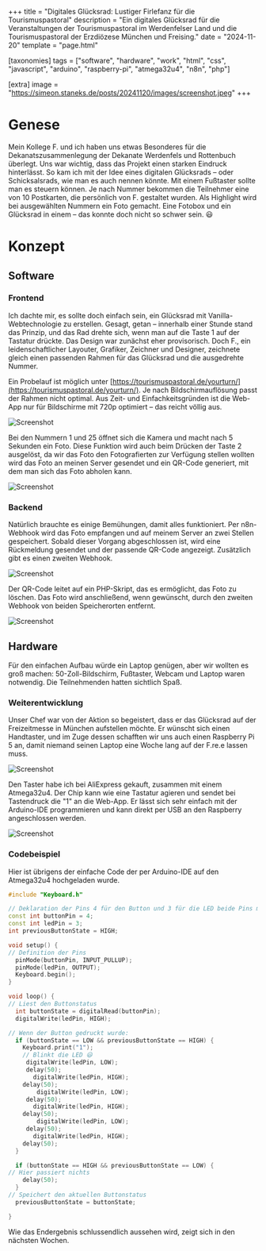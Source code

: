 +++
title = "Digitales Glücksrad: Lustiger Firlefanz für die Tourismuspastoral"
description = "Ein digitales Glücksrad für die Veranstaltungen der Tourismuspastoral im Werdenfelser Land und die Tourismuspastoral der Erzdiözese München und Freising."
date = "2024-11-20"
template = "page.html"

[taxonomies]
tags = ["software", "hardware", "work", "html", "css", "javascript", "arduino", "raspberry-pi", "atmega32u4", "n8n", "php"]

[extra]
image = "https://simeon.staneks.de/posts/20241120/images/screenshot.jpeg"
+++

# Genese

Mein Kollege F. und ich haben uns etwas Besonderes für die Dekanatszusammenlegung der Dekanate Werdenfels und Rottenbuch überlegt. Uns war wichtig, dass das Projekt einen starken Eindruck hinterlässt. So kam ich mit der Idee eines digitalen Glücksrads – oder Schicksalsrads, wie man es auch nennen könnte. Mit einem Fußtaster sollte man es steuern können. Je nach Nummer bekommen die Teilnehmer eine von 10 Postkarten, die persönlich von F. gestaltet wurden. Als Highlight wird bei ausgewählten Nummern ein Foto gemacht. Eine Fotobox und ein Glücksrad in einem – das konnte doch nicht so schwer sein. 😃

# Konzept

## Software

### Frontend

Ich dachte mir, es sollte doch einfach sein, ein Glücksrad mit Vanilla-Webtechnologie zu erstellen. Gesagt, getan – innerhalb einer Stunde stand das Prinzip, und das Rad drehte sich, wenn man auf die Taste 1 auf der Tastatur drückte. Das Design war zunächst eher provisorisch. Doch F., ein leidenschaftlicher Layouter, Grafiker, Zeichner und Designer, zeichnete gleich einen passenden Rahmen für das Glücksrad und die ausgedrehte Nummer.

Ein Probelauf ist möglich unter [https://tourismuspastoral.de/yourturn/](https://tourismuspastoral.de/yourturn/). Je nach Bildschirmauflösung passt der Rahmen nicht optimal. Aus Zeit- und Einfachkeitsgründen ist die Web-App nur für Bildschirme mit 720p optimiert – das reicht völlig aus.

![Screenshot](images/screenshot.jpeg)

Bei den Nummern 1 und 25 öffnet sich die Kamera und macht nach 5 Sekunden ein Foto. Diese Funktion wird auch beim Drücken der Taste 2 ausgelöst, da wir das Foto den Fotografierten zur Verfügung stellen wollten wird das Foto an meinen Server gesendet und ein QR-Code generiert, mit dem man sich das Foto abholen kann.

![Screenshot](images/screenshot1.jpeg)

### Backend

Natürlich brauchte es einige Bemühungen, damit alles funktioniert. Per n8n-Webhook wird das Foto empfangen und auf meinem Server an zwei Stellen gespeichert. Sobald dieser Vorgang abgeschlossen ist, wird eine Rückmeldung gesendet und der passende QR-Code angezeigt. Zusätzlich gibt es einen zweiten Webhook.

![Screenshot](images/screenshot2.png)

Der QR-Code leitet auf ein PHP-Skript, das es ermöglicht, das Foto zu löschen. Das Foto wird anschließend, wenn gewünscht, durch den zweiten Webhook von beiden Speicherorten entfernt.

![Screenshot](images/screenshot3.jpg)

## Hardware

Für den einfachen Aufbau würde ein Laptop genügen, aber wir wollten es groß machen: 50-Zoll-Bildschirm, Fußtaster, Webcam und Laptop waren notwendig. Die Teilnehmenden hatten sichtlich Spaß.

### Weiterentwicklung

Unser Chef war von der Aktion so begeistert, dass er das Glücksrad auf der Freizeitmesse in München aufstellen möchte. Er wünscht sich einen Handtaster, und im Zuge dessen schafften wir uns auch einen Raspberry Pi 5 an, damit niemand seinen Laptop eine Woche lang auf der F.re.e lassen muss.

![Screenshot](images/hardware.jpeg)

Den Taster habe ich bei AliExpress gekauft, zusammen mit einem Atmega32u4. Der Chip kann wie eine Tastatur agieren und sendet bei Tastendruck die "1" an die Web-App. Er lässt sich sehr einfach mit der Arduino-IDE programmieren und kann direkt per USB an den Raspberry angeschlossen werden.

![Screenshot](images/hardware1.jpeg)

### Codebeispiel

Hier ist übrigens der einfache Code der per Arduino-IDE auf den Atmega32u4 hochgeladen wurde.

```cpp
#include "Keyboard.h"

// Deklaration der Pins 4 für den Button und 3 für die LED beide Pins müssen natürlich mit einem Ground verbunden werden
const int buttonPin = 4;
const int ledPin = 3;
int previousButtonState = HIGH;

void setup() {
// Definition der Pins
  pinMode(buttonPin, INPUT_PULLUP);
  pinMode(ledPin, OUTPUT);
  Keyboard.begin();
}

void loop() {
// Liest den Buttonstatus
  int buttonState = digitalRead(buttonPin);
  digitalWrite(ledPin, HIGH);

// Wenn der Button gedruckt wurde:
  if (buttonState == LOW && previousButtonState == HIGH) {
    Keyboard.print("1");
    // Blinkt die LED 😃
     digitalWrite(ledPin, LOW);
     delay(50);
       digitalWrite(ledPin, HIGH);
    delay(50);
        digitalWrite(ledPin, LOW);
     delay(50);
       digitalWrite(ledPin, HIGH);
    delay(50);
        digitalWrite(ledPin, LOW);
     delay(50);
       digitalWrite(ledPin, HIGH);
    delay(50);
  }

  if (buttonState == HIGH && previousButtonState == LOW) {
// Hier passiert nichts
    delay(50);
  }
// Speichert den aktuellen Buttonstatus
  previousButtonState = buttonState;

}
```

Wie das Endergebnis schlussendlich aussehen wird, zeigt sich in den nächsten Wochen.
